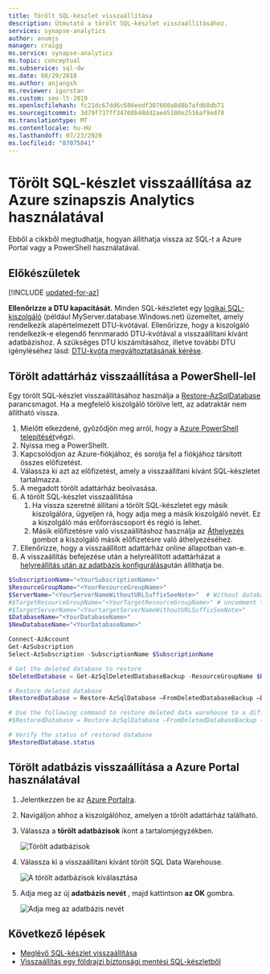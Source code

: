 ```yaml
---
title: Törölt SQL-készlet visszaállítása
description: Útmutató a törölt SQL-készlet visszaállításához.
services: synapse-analytics
author: anumjs
manager: craigg
ms.service: synapse-analytics
ms.topic: conceptual
ms.subservice: sql-dw
ms.date: 08/29/2018
ms.author: anjangsh
ms.reviewer: igorstan
ms.custom: seo-lt-2019
ms.openlocfilehash: fc21dc67dd6c686eedf307660a8d8b7afd60db71
ms.sourcegitcommit: 3d79f737ff34708b48dd2ae45100e2516af9ed78
ms.translationtype: MT
ms.contentlocale: hu-HU
ms.lasthandoff: 07/23/2020
ms.locfileid: "87075841"
---
```

# <a name="restore-a-deleted-sql-pool-using-azure-synapse-analytics"></a>Törölt SQL-készlet visszaállítása az Azure szinapszis Analytics használatával

Ebből a cikkből megtudhatja, hogyan állíthatja vissza az SQL-t a Azure Portal vagy a PowerShell használatával.

## <a name="before-you-begin"></a>Előkészületek

[!INCLUDE [updated-for-az](../../../includes/updated-for-az.md)]

**Ellenőrizze a DTU kapacitását.** Minden SQL-készletet egy [logikai SQL-kiszolgáló](../../azure-sql/database/logical-servers.md) (például MyServer.database.Windows.net) üzemeltet, amely rendelkezik alapértelmezett DTU-kvótával.  Ellenőrizze, hogy a kiszolgáló rendelkezik-e elegendő fennmaradó DTU-kvótával a visszaállítani kívánt adatbázishoz. A szükséges DTU kiszámításához, illetve további DTU igényléséhez lásd: [DTU-kvóta megváltoztatásának kérése](sql-data-warehouse-get-started-create-support-ticket.md).

## <a name="restore-a-deleted-data-warehouse-through-powershell"></a>Törölt adattárház visszaállítása a PowerShell-lel

Egy törölt SQL-készlet visszaállításához használja a [Restore-AzSqlDatabase](/powershell/module/az.sql/restore-azsqldatabase?toc=/azure/synapse-analytics/sql-data-warehouse/toc.json&bc=/azure/synapse-analytics/sql-data-warehouse/breadcrumb/toc.json) parancsmagot. Ha a megfelelő kiszolgáló törölve lett, az adatraktár nem állítható vissza.

1. Mielőtt elkezdené, győződjön meg arról, hogy a [Azure PowerShell telepítését](/powershell/azure/?toc=/azure/synapse-analytics/sql-data-warehouse/toc.json&bc=/azure/synapse-analytics/sql-data-warehouse/breadcrumb/toc.json)végzi.
2. Nyissa meg a PowerShellt.
3. Kapcsolódjon az Azure-fiókjához, és sorolja fel a fiókjához társított összes előfizetést.
4. Válassza ki azt az előfizetést, amely a visszaállítani kívánt SQL-készletet tartalmazza.
5. A megadott törölt adattárház beolvasása.
6. A törölt SQL-készlet visszaállítása
    1. Ha vissza szeretné állítani a törölt SQL-készletet egy másik kiszolgálóra, ügyeljen rá, hogy adja meg a másik kiszolgáló nevét.  Ez a kiszolgáló más erőforráscsoport és régió is lehet.
    1. Másik előfizetésre való visszaállításhoz használja az [Áthelyezés](../../azure-resource-manager/management/move-resource-group-and-subscription.md?toc=/azure/synapse-analytics/sql-data-warehouse/toc.json&bc=/azure/synapse-analytics/sql-data-warehouse/breadcrumb/toc.json#use-the-portal) gombot a kiszolgáló másik előfizetésre való áthelyezéséhez.
7. Ellenőrizze, hogy a visszaállított adattárház online állapotban van-e.
8. A visszaállítás befejezése után a helyreállított adattárházat a [helyreállítás után az adatbázis konfigurálása](../../azure-sql/database/disaster-recovery-guidance.md?toc=/azure/synapse-analytics/sql-data-warehouse/toc.json&bc=/azure/synapse-analytics/sql-data-warehouse/breadcrumb/toc.json#configure-your-database-after-recovery)után állíthatja be.

```Powershell
$SubscriptionName="<YourSubscriptionName>"
$ResourceGroupName="<YourResourceGroupName>"
$ServerName="<YourServerNameWithoutURLSuffixSeeNote>"  # Without database.windows.net
#$TargetResourceGroupName="<YourTargetResourceGroupName>" # uncomment to restore to a different server.
#$TargetServerName="<YourtargetServerNameWithoutURLSuffixSeeNote>"
$DatabaseName="<YourDatabaseName>"
$NewDatabaseName="<YourDatabaseName>"

Connect-AzAccount
Get-AzSubscription
Select-AzSubscription -SubscriptionName $SubscriptionName

# Get the deleted database to restore
$DeletedDatabase = Get-AzSqlDeletedDatabaseBackup -ResourceGroupName $ResourceGroupName -ServerName $ServerName -DatabaseName $DatabaseName

# Restore deleted database
$RestoredDatabase = Restore-AzSqlDatabase –FromDeletedDatabaseBackup –DeletionDate $DeletedDatabase.DeletionDate -ResourceGroupName $DeletedDatabase.ResourceGroupName -ServerName $DeletedDatabase.ServerName -TargetDatabaseName $NewDatabaseName –ResourceId $DeletedDatabase.ResourceID

# Use the following command to restore deleted data warehouse to a different server
#$RestoredDatabase = Restore-AzSqlDatabase –FromDeletedDatabaseBackup –DeletionDate $DeletedDatabase.DeletionDate -ResourceGroupName $TargetResourceGroupName -ServerName $TargetServerName -TargetDatabaseName $NewDatabaseName –ResourceId $DeletedDatabase.ResourceID

# Verify the status of restored database
$RestoredDatabase.status
```

## <a name="restore-a-deleted-database-using-the-azure-portal"></a>Törölt adatbázis visszaállítása a Azure Portal használatával

1. Jelentkezzen be az [Azure Portalra](https://portal.azure.com/).
2. Navigáljon ahhoz a kiszolgálóhoz, amelyen a törölt adattárház található.
3. Válassza a **törölt adatbázisok** ikont a tartalomjegyzékben.

    ![Törölt adatbázisok](./media/sql-data-warehouse-restore-deleted-dw/restoring-deleted-01.png)

4. Válassza ki a visszaállítani kívánt törölt SQL Data Warehouse.

    ![A törölt adatbázisok kiválasztása](./media/sql-data-warehouse-restore-deleted-dw/restoring-deleted-11.png)

5. Adja meg az új **adatbázis nevét** , majd kattintson **az OK** gombra.

    ![Adja meg az adatbázis nevét](./media/sql-data-warehouse-restore-deleted-dw/restoring-deleted-21.png)

## <a name="next-steps"></a>Következő lépések

- [Meglévő SQL-készlet visszaállítása](sql-data-warehouse-restore-active-paused-dw.md)
- [Visszaállítás egy földrajzi biztonsági mentési SQL-készletből](sql-data-warehouse-restore-from-geo-backup.md)
